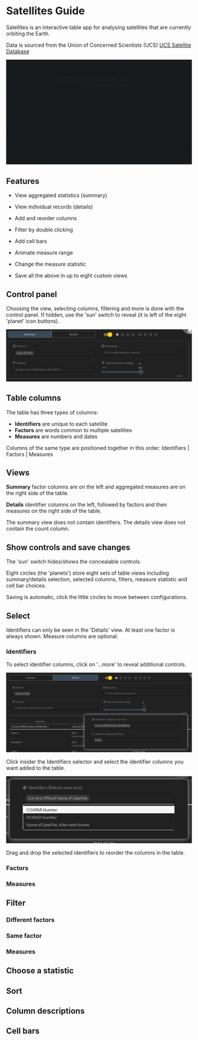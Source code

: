 # Satellites Guide

Satellites is an interactive table app for analysing satellites that are currently orbiting the Earth.

Data is sourced from the Union of Concerned Scientists (UCS) [UCS Satellite Database](https://www.ucsusa.org/resources/satellite-database)

![](satellites.gif)

## Features

- View aggregated statistics (summary)

- View individual records (details)

- Add and reorder columns

- Filter by double clicking

- Add cell bars

- Animate measure range

- Change the measure statistic

- Save all the above in up to eight custom views

## Control panel

Choosing the view, selecting columns, filtering and more is done with the control panel. If hidden, use the 'sun' switch to reveal (it is left of the eight 'planet' icon buttons).

![](satellites_control_panel.PNG)

## Table columns

The table has three types of columns:

- **Identifiers** are unique to each satellite
- **Factors** are words common to multiple satellites
- **Measures** are numbers and dates

Columns of the same type are positioned together in this order: Identifiers | Factors | Measures

## Views

**Summary** factor columns are on the left and aggregated measures are on the right side of the table.

**Details** identifier columns on the left, followed by factors and then measures on the right side of the table.

The summary view does not contain identifiers. The details view does not contain the count column.

## Show controls and save changes

The 'sun' switch hides/shows the concealable controls.

Eight circles (the 'planets') store eight sets of table views including summary/details selection, selected columns, filters, measure statistic and cell bar choices.

Saving is automatic, click the little circles to move between configurations.

## Select

Identifiers can only be seen in the 'Details' view. At least one factor is always shown. Measure columns are optional.

### Identifiers

To select identifier columns, click on '...more' to reveal additional controls.

![](satellites_control_panel_more.PNG)

Click insider the Identifiers selector and select the identifier columns you want added to the table.

![](satellites_select_identifier.PNG)

Drag and drop the selected identifiers to reorder the columns in the table.

### Factors

### Measures

## Filter

### Different factors

### Same factor

### Measures

## Choose a statistic

## Sort

## Column descriptions

## Cell bars
